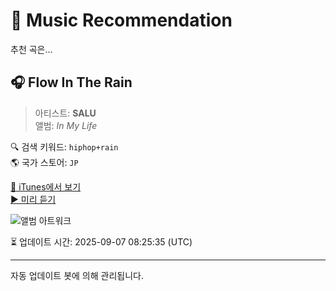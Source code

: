 
# 🎵 Music Recommendation

추천 곡은...

## 🎧 Flow In The Rain  
> 아티스트: **SALU**  
> 앨범: _In My Life_  

🔍 검색 키워드: `hiphop+rain`  
🌎 국가 스토어: `JP`

[🔗 iTunes에서 보기](https://music.apple.com/jp/album/flow-in-the-rain/651998485?i=651998617&uo=4)  
[▶️ 미리 듣기](https://audio-ssl.itunes.apple.com/itunes-assets/AudioPreview115/v4/aa/03/29/aa0329cf-c98a-0bf9-1abb-4b84aaf5fd3a/mzaf_11483751919339721421.plus.aac.p.m4a)

![앨범 아트워크](https://is1-ssl.mzstatic.com/image/thumb/Music124/v4/d4/4f/ad/d44fad60-6497-35d2-c9b5-ed6429c3067b/SALU_InMyLife.jpg/100x100bb.jpg)

⏳ 업데이트 시간: 2025-09-07 08:25:35 (UTC)

---
자동 업데이트 봇에 의해 관리됩니다.
